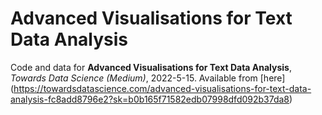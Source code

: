 # Advanced Visualisations for Text Data Analysis

Code and data for **Advanced Visualisations for Text Data Analysis**, *Towards Data Science (Medium)*, 2022-5-15. Available from [here] (https://towardsdatascience.com/advanced-visualisations-for-text-data-analysis-fc8add8796e2?sk=b0b165f71582edb07998dfd092b37da8)
